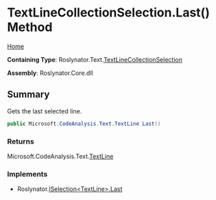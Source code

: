 # TextLineCollectionSelection\.Last\(\) Method

[Home](../../../../README.md)

**Containing Type**: Roslynator\.Text\.[TextLineCollectionSelection](../README.md)

**Assembly**: Roslynator\.Core\.dll

## Summary

Gets the last selected line\.

```csharp
public Microsoft.CodeAnalysis.Text.TextLine Last()
```

### Returns

Microsoft\.CodeAnalysis\.Text\.[TextLine](https://docs.microsoft.com/en-us/dotnet/api/microsoft.codeanalysis.text.textline)

### Implements

* Roslynator\.[ISelection\<TextLine>.Last](../../../ISelection-1/Last/README.md)
